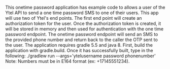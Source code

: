 This onetime password application has example code to allows a user of the Ytel API
to send a one time password SMS to one of their users. This app will use two of Ytel's end points. The first end point
will create an authorization token for the user. Once the authorization token is
created, it will be stored in memory and then used for authentication with the one time password endpoint.
The onetime password endpoint will send an SMS to the provided phone number and return back to the caller the OTP sent to the user.
The application requires gradle 5.5 and java 8. First, build the
application with gradle.build. Once it has successfully built, type in the
following: ./gradlew run --args='ytelusername password phonenumber'
Note: Numbers must be in E164 format (ex: +17145551234).
